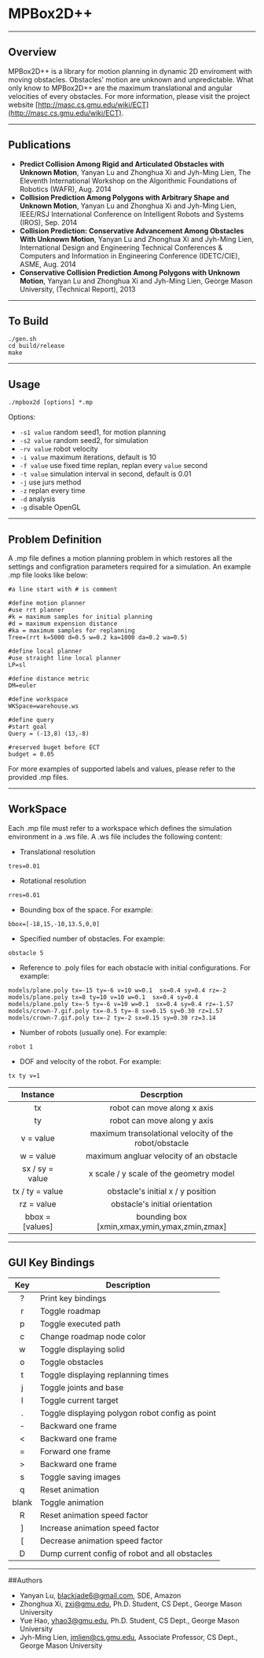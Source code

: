 # MPBox2D++
----
## Overview

MPBox2D++ is a library for motion planning in dynamic 2D enviroment with moving obstacles. Obstacles' motion are unknown and unpredictable. What only know to MPBox2D++ are the maximum translational and angular velocities of every obstacles. For more information, please visit the project website [http://masc.cs.gmu.edu/wiki/ECT](http://masc.cs.gmu.edu/wiki/ECT).

----

## Publications
* **Predict Collision Among Rigid and Articulated Obstacles with Unknown Motion**, Yanyan Lu and Zhonghua Xi and Jyh-Ming Lien, The Eleventh International Workshop on the Algorithmic Foundations of Robotics (WAFR), Aug. 2014 
* **Collision Prediction Among Polygons with Arbitrary Shape and Unknown Motion**, Yanyan Lu and Zhonghua Xi and Jyh-Ming Lien, IEEE/RSJ International Conference on Intelligent Robots and Systems (IROS), Sep. 2014
* **Collision Prediction: Conservative Advancement Among Obstacles With Unknown Motion**, Yanyan Lu and Zhonghua Xi and Jyh-Ming Lien, International Design and Engineering Technical Conferences & Computers and Information in Engineering Conference (IDETC/CIE), ASME, Aug. 2014 
* **Conservative Collision Prediction Among Polygons with Unknown Motion**, Yanyan Lu and Zhonghua Xi and Jyh-Ming Lien, George Mason University, (Technical Report), 2013

----

## To Build

```
./gen.sh
cd build/release
make
```

----

## Usage

```
./mpbox2d [options] *.mp
```
Options:

* `-s1 value` random seed1, for motion planning
* `-s2 value` random seed2, for simulation
* `-rv value` robot velocity
* `-i value` maximum iterations, default is 10
* `-f value` use fixed time replan, replan every `value` second
* `-t value` simulation interval in second, default is 0.01
* `-j` use jurs method
* `-z` replan every time
* `-d` analysis
* `-g` disable OpenGL

----

## Problem Definition 

A .mp file defines a motion planning problem in which restores all the settings and configration parameters required for a simulation.
An example .mp file looks like below:

```
#a line start with # is comment

#define motion planner
#use rrt planner
#k = maximum samples for initial planning
#d = maximum expension distance
#ka = maximum samples for replanning
Tree=(rrt k=5000 d=0.5 w=0.2 ka=1000 da=0.2 wa=0.5)

#define local planner
#use straight line local planner
LP=sl

#define distance metric
DM=euler

#define workspace
WKSpace=warehouse.ws

#define query
#start goal
Query = (-13,8) (13,-8)

#reserved buget before ECT
budget = 0.05
```

For more examples of supported labels and values, please refer to the provided .mp files.

----

## WorkSpace

Each .mp file must refer to a workspace which defines the simulation environment in a .ws file. A .ws file includes the following content:

* Translational resolution

```
tres=0.01
```

* Rotational resolution

```
rres=0.01
```

* Bounding box of the space. For example:

```
bbox=[-18,15,-10,13.5,0,0]
```

* Specified number of obstacles. For example:

```
obstacle 5
```

* Reference to .poly files for each obstacle with initial configurations. For example:

```
models/plane.poly tx=-15 ty=-6 v=10 w=0.1  sx=0.4 sy=0.4 rz=-2
models/plane.poly tx=8 ty=10 v=10 w=0.1  sx=0.4 sy=0.4
models/plane.poly tx=-5 ty=-6 v=10 w=0.1  sx=0.4 sy=0.4 rz=-1.57
models/crown-7.gif.poly tx=-0.5 ty=-8 sx=0.15 sy=0.30 rz=1.57
models/crown-7.gif.poly tx=-2 ty=-2 sx=0.15 sy=0.30 rz=3.14
```

* Number of robots (usually one). For example:

```
robot 1
```

* DOF and velocity of the robot. For example:

```
tx ty v=1
```


| Instance  | Descrption |
|:---------:|:-----------:|
| tx        | robot can move along x axis |
| ty        | robot can move along y axis |
| v = value | maximum transolational velocity of the robot/obstacle |
| w = value | maximum angluar velocity of an obstacle |
| sx / sy = value | x scale / y scale of the geometry model |
| tx / ty = value | obstacle's initial x / y position |
| rz = value | obstacle's initial orientation |
| bbox = [values] | bounding box [xmin,xmax,ymin,ymax,zmin,zmax] |

----

## GUI Key Bindings

| Key     | Description   | 
|:-------:| ------------- |
| ? | Print key bindings |
| r | Toggle roadmap |
| p | Toggle executed path |
| c | Change roadmap node color |
| w | Toggle displaying solid |
| o | Toggle obstacles |
| t | Toggle displaying replanning times |
| j | Toggle joints and base |
| l | Toggle current target |
| . | Toggle displaying polygon robot config as point |
| - | Backward one frame |
| < | Backward one frame |
| = | Forward one frame |
| > | Backward one frame |
| s | Toggle saving images |
| q | Reset animation |
| blank | Toggle animation |
| R | Reset animation speed factor |
| ] | Increase animation speed factor |
| [ | Decrease animation speed factor |
| D | Dump current config of robot and all obstacles |

----

##Authors

* Yanyan Lu, [blackjade6@gmail.com](mailto:blackjade6@gmail.com), SDE, Amazon
* Zhonghua Xi, [zxi@gmu.edu](mailto:zxi@gmu.edu), Ph.D. Student, CS Dept., George Mason University 
* Yue Hao, [yhao3@gmu.edu](mailto:yhao3@gmu.edu), Ph.D. Student, CS Dept., George Mason University 
* Jyh-Ming Lien, [jmlien@cs.gmu.edu](mailto:jmlien@cs.gmu.edu), Associate Professor, CS Dept., George Mason University 

